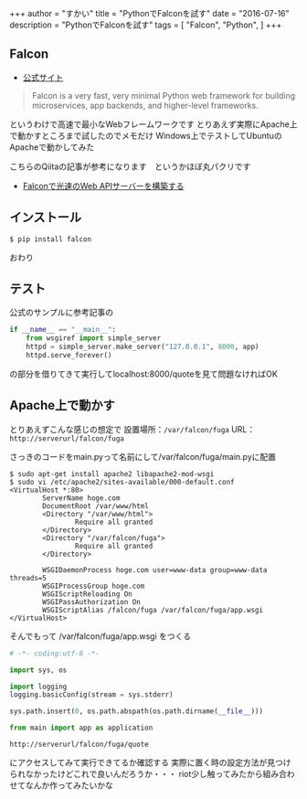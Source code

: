 +++
author = "すかい"
title = "PythonでFalconを試す"
date = "2016-07-16"
description = "PythonでFalconを試す"
tags = [
    "Falcon",
    "Python",
]
+++

## Falcon

- [公式サイト](https://falconframework.org/)

> Falcon is a very fast, very minimal Python web framework for building microservices, app backends, and higher-level frameworks.

というわけで高速で最小なWebフレームワークです
とりあえず実際にApache上で動かすところまで試したのでメモだけ
Windows上でテストしてUbuntuのApacheで動かしてみた

こちらのQiitaの記事が参考になります　というかほぼ丸パクリです

- [Falconで光速のWeb APIサーバーを構築する](http://qiita.com/icoxfog417/items/913bb815d8d419148c33)

## インストール

```
$ pip install falcon
```

おわり

## テスト

<script src="https://gist.github.com/kgriffs/90837585fa4aca475229.js"></script>

公式のサンプルに参考記事の

```py
if __name__ == "__main__":
    from wsgiref import simple_server
    httpd = simple_server.make_server("127.0.0.1", 8000, app)
    httpd.serve_forever()
```

の部分を借りてきて実行してlocalhost:8000/quoteを見て問題なければOK

## Apache上で動かす

とりあえずこんな感じの想定で
設置場所：`/var/falcon/fuga`
URL：`http://serverurl/falcon/fuga`

さっきのコードをmain.pyって名前にして/var/falcon/fuga/main.pyに配置

```
$ sudo apt-get install apache2 libapache2-mod-wsgi
$ sudo vi /etc/apache2/sites-available/000-default.conf
<VirtualHost *:80>
        ServerName hoge.com
        DocumentRoot /var/www/html
        <Directory "/var/www/html">
                Require all granted
        </Directory>
        <Directory "/var/falcon/fuga">
                Require all granted
        </Directory>

        WSGIDaemonProcess hoge.com user=www-data group=www-data threads=5
        WSGIProcessGroup hoge.com
        WSGIScriptReloading On
        WSGIPassAuthorization On
        WSGIScriptAlias /falcon/fuga /var/falcon/fuga/app.wsgi
</VirtualHost>
```

そんでもって
/var/falcon/fuga/app.wsgi
をつくる

```py
# -*- coding:utf-8 -*-

import sys, os

import logging
logging.basicConfig(stream = sys.stderr)

sys.path.insert(0, os.path.abspath(os.path.dirname(__file__)))

from main import app as application
```

`http://serverurl/falcon/fuga/quote`

にアクセスしてみて実行できてるか確認する
実際に置く時の設定方法が見つけられなかったけどこれで良いんだろうか・・・
riot少し触ってみたから組み合わせてなんか作ってみたいかな
